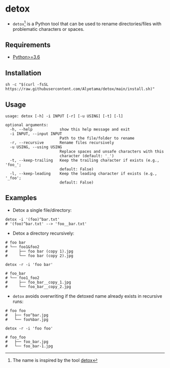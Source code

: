 # detox

- `detox`[^1] is a Python tool that can be used to rename directories/files with problematic characters or spaces.

## Requirements

- [Python>=3.6](https://www.python.org/downloads/)

## Installation

```shell
sh -c "$(curl -fsSL https://raw.githubusercontent.com/Alyetama/detox/main/install.sh)"
```

## Usage

```
usage: detox [-h] -i INPUT [-r] [-u USING] [-t] [-l]

optional arguments:
  -h, --help            show this help message and exit
  -i INPUT, --input INPUT
                        Path to the file/folder to rename
  -r, --recursive       Rename files recursively
  -u USING, --using USING
                        Replace spaces and unsafe characters with this
                        character (default: '_')
  -t, --keep-trailing   Keep the trailing character if exists (e.g., 'foo_';
                        default: False)
  -l, --keep-leading    Keep the leading character if exists (e.g., '_foo';
                        default: False)
```

## Examples

- Detox a single file/directory:

```shell
detox -i '(foo)^bar.txt'
# '(foo)^bar.txt' --> 'foo__bar.txt'
```

- Detox a directory recursively:

```shell
# foo bar
# └── foo1&foo2
#     ├── foo bar (copy 1).jpg
#     └── foo bar (copy 2).jpg

detox -r -i 'foo bar'

# foo_bar
# └── foo1_foo2
#     ├── foo_bar__copy_1.jpg
#     └── foo_bar__copy_2.jpg
```

- `detox` avoids overwriting if the detoxed name already exists in recursive runs:

```shell
# foo foo
#   ├── foo^bar.jpg
#   └── foo%bar.jpg

detox -r -i 'foo foo'

# foo_foo
#   ├── foo_bar.jpg
#   └── foo_bar-1.jpg
```

[^1]: The name is inspired by the tool [detox](https://linux.die.net/man/1/detox)
